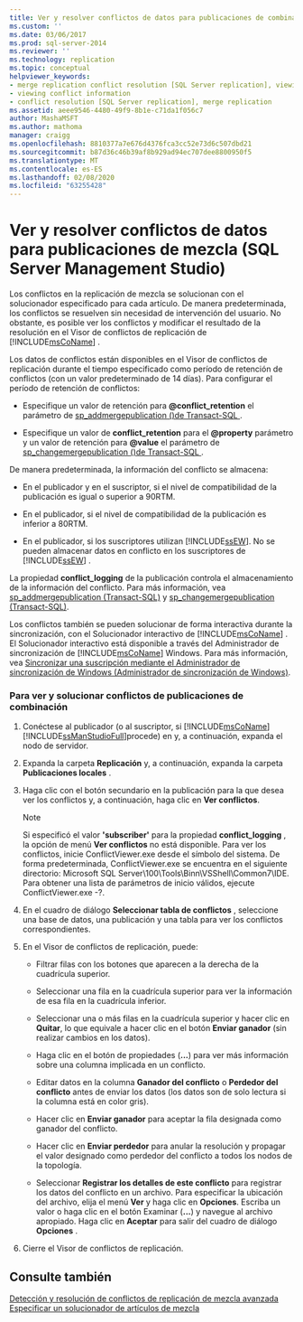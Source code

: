 ```yaml
---
title: Ver y resolver conflictos de datos para publicaciones de combinación (SQL Server Management Studio) | Microsoft Docs
ms.custom: ''
ms.date: 03/06/2017
ms.prod: sql-server-2014
ms.reviewer: ''
ms.technology: replication
ms.topic: conceptual
helpviewer_keywords:
- merge replication conflict resolution [SQL Server replication], viewing conflicts
- viewing conflict information
- conflict resolution [SQL Server replication], merge replication
ms.assetid: aeee9546-4480-49f9-8b1e-c71da1f056c7
author: MashaMSFT
ms.author: mathoma
manager: craigg
ms.openlocfilehash: 8810377a7e676d4376fca3cc52e73d6c507dbd21
ms.sourcegitcommit: b87d36c46b39af8b929ad94ec707dee8800950f5
ms.translationtype: MT
ms.contentlocale: es-ES
ms.lasthandoff: 02/08/2020
ms.locfileid: "63255428"
---
```

# <a name="view-and-resolve-data-conflicts-for-merge-publications-sql-server-management-studio"></a>Ver y resolver conflictos de datos para publicaciones de mezcla (SQL Server Management Studio)
  Los conflictos en la replicación de mezcla se solucionan con el solucionador especificado para cada artículo. De manera predeterminada, los conflictos se resuelven sin necesidad de intervención del usuario. No obstante, es posible ver los conflictos y modificar el resultado de la resolución en el Visor de conflictos de replicación de [!INCLUDE[msCoName](../../includes/msconame-md.md)] .  
  
 Los datos de conflictos están disponibles en el Visor de conflictos de replicación durante el tiempo especificado como período de retención de conflictos (con un valor predeterminado de 14 días). Para configurar el período de retención de conflictos:  
  
-   Especifique un valor de retención para **@conflict_retention** el parámetro de [sp_addmergepublication &#40;&#41;de Transact-SQL ](/sql/relational-databases/system-stored-procedures/sp-addmergepublication-transact-sql).  
  
-   Especifique un valor de **conflict_retention** para el **@property** parámetro y un valor de retención para **@value** el parámetro de [sp_changemergepublication &#40;&#41;de Transact-SQL ](/sql/relational-databases/system-stored-procedures/sp-changemergepublication-transact-sql).  
  
 De manera predeterminada, la información del conflicto se almacena:  
  
-   En el publicador y en el suscriptor, si el nivel de compatibilidad de la publicación es igual o superior a 90RTM.  
  
-   En el publicador, si el nivel de compatibilidad de la publicación es inferior a 80RTM.  
  
-   En el publicador, si los suscriptores utilizan [!INCLUDE[ssEW](../../includes/ssew-md.md)]. No se pueden almacenar datos en conflicto en los suscriptores de [!INCLUDE[ssEW](../../includes/ssew-md.md)] .  
  
 La propiedad **conflict_logging** de la publicación controla el almacenamiento de la información del conflicto. Para más información, vea [sp_addmergepublication &#40;Transact-SQL&#41;](/sql/relational-databases/system-stored-procedures/sp-addmergepublication-transact-sql) y [sp_changemergepublication &#40;Transact-SQL&#41;](/sql/relational-databases/system-stored-procedures/sp-changemergepublication-transact-sql).  
  
 Los conflictos también se pueden solucionar de forma interactiva durante la sincronización, con el Solucionador interactivo de [!INCLUDE[msCoName](../../includes/msconame-md.md)] . El Solucionador interactivo está disponible a través del Administrador de sincronización de [!INCLUDE[msCoName](../../includes/msconame-md.md)] Windows. Para más información, vea [Sincronizar una suscripción mediante el Administrador de sincronización de Windows &#40;Administrador de sincronización de Windows&#41;](synchronize-a-subscription-using-windows-synchronization-manager.md).  
  
### <a name="to-view-and-resolve-conflicts-for-merge-publications"></a>Para ver y solucionar conflictos de publicaciones de combinación  
  
1.  Conéctese al publicador (o al suscriptor, si [!INCLUDE[msCoName](../../includes/msconame-md.md)] [!INCLUDE[ssManStudioFull](../../includes/ssmanstudiofull-md.md)]procede) en y, a continuación, expanda el nodo de servidor.  
  
2.  Expanda la carpeta **Replicación** y, a continuación, expanda la carpeta **Publicaciones locales** .  
  
3.  Haga clic con el botón secundario en la publicación para la que desea ver los conflictos y, a continuación, haga clic en **Ver conflictos**.  
  
    > [!NOTE]  
    >  Si especificó el valor **'subscriber'** para la propiedad **conflict_logging** , la opción de menú **Ver conflictos** no está disponible. Para ver los conflictos, inicie ConflictViewer.exe desde el símbolo del sistema. De forma predeterminada, ConflictViewer.exe se encuentra en el siguiente directorio: Microsoft SQL Server\100\Tools\Binn\VSShell\Common7\IDE. Para obtener una lista de parámetros de inicio válidos, ejecute ConflictViewer.exe -?.  
  
4.  En el cuadro de diálogo **Seleccionar tabla de conflictos** , seleccione una base de datos, una publicación y una tabla para ver los conflictos correspondientes.  
  
5.  En el Visor de conflictos de replicación, puede:  
  
    -   Filtrar filas con los botones que aparecen a la derecha de la cuadrícula superior.  
  
    -   Seleccionar una fila en la cuadrícula superior para ver la información de esa fila en la cuadrícula inferior.  
  
    -   Seleccionar una o más filas en la cuadrícula superior y hacer clic en **Quitar**, lo que equivale a hacer clic en el botón **Enviar ganador** (sin realizar cambios en los datos).  
  
    -   Haga clic en el botón de propiedades (**...**) para ver más información sobre una columna implicada en un conflicto.  
  
    -   Editar datos en la columna **Ganador del conflicto** o **Perdedor del conflicto** antes de enviar los datos (los datos son de solo lectura si la columna está en color gris).  
  
    -   Hacer clic en **Enviar ganador** para aceptar la fila designada como ganador del conflicto.  
  
    -   Hacer clic en **Enviar perdedor** para anular la resolución y propagar el valor designado como perdedor del conflicto a todos los nodos de la topología.  
  
    -   Seleccionar **Registrar los detalles de este conflicto** para registrar los datos del conflicto en un archivo. Para especificar la ubicación del archivo, elija el menú **Ver** y haga clic en **Opciones**. Escriba un valor o haga clic en el botón Examinar (**...**) y navegue al archivo apropiado. Haga clic en **Aceptar** para salir del cuadro de diálogo **Opciones** .  
  
6.  Cierre el Visor de conflictos de replicación.  
  
## <a name="see-also"></a>Consulte también  
 [Detección y resolución de conflictos de replicación de mezcla avanzada](merge/advanced-merge-replication-conflict-detection-and-resolution.md)   
 [Especificar un solucionador de artículos de mezcla](publish/specify-a-merge-article-resolver.md)  
  
  
